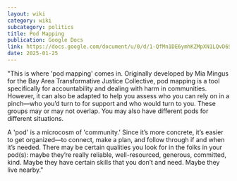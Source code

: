 ```yaml
---
layout: wiki
category: wiki
subcategory: politics
title: Pod Mapping
publication: Google Docs
link: https://docs.google.com/document/u/0/d/1-QfMn1DE6ymhKZMpXN1LQvD6Sy_HSnnCK6gTO7ZLFrE/mobilebasic
date: 2025-01-25
---
```


"This is where 'pod mapping' comes in. Originally developed by Mia Mingus for the Bay Area Transformative Justice Collective, pod mapping is a tool specifically for accountability and dealing with harm in communities. However, it can also be adapted to help you assess who you can rely on in a pinch—who you’d turn to for support and who would turn to you. These groups may or may not overlap. You may also have different pods for different situations.

A 'pod' is a microcosm of 'community.' Since it’s more concrete, it’s easier to get organized—to connect, make a plan, and follow through if and when it’s needed. There may be certain qualities you look for in the folks in your pod(s): maybe they’re really reliable, well-resourced, generous, committed, kind. Maybe they have certain skills that you don’t and need. Maybe they live nearby."
